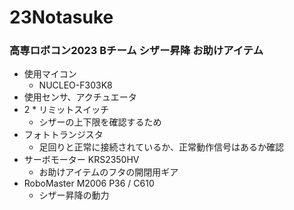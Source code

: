 # 23Notasuke
### 高専ロボコン2023 Bチーム シザー昇降 お助けアイテム
- 使用マイコン
  -	NUCLEO-F303K8
-	使用センサ、アクチュエータ
  - 2 \* リミットスイッチ
    - シザーの上下限を確認するため
  - フォトトランジスタ
    - 足回りと正常に接続されているか、正常動作信号はあるか確認
  - サーボモーター KRS2350HV
    - お助けアイテムのフタの開閉用ギア
  - RoboMaster M2006 P36 / C610
    -  シザー昇降の動力
